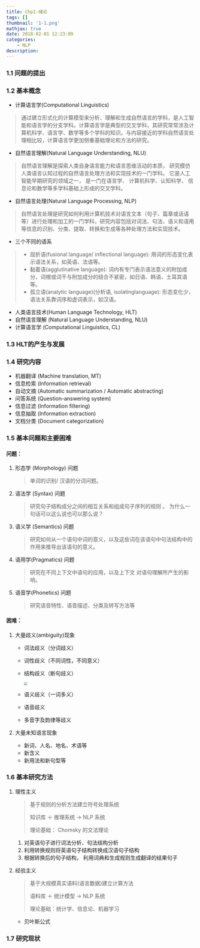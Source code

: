 ```yaml
---
title: Chp1-绪论
tags: []
thumbnail: '1-1.png'
mathjax: true
date: 2018-02-01 12:23:09
categories:
	- NLP
description:
---
```


### 1.1 问题的提出

### 1.2 基本概念

- 计算语言学(Computational Linguistics) 

> 通过建立形式化的计算模型来分析、理解和生成自然语言的学科，是人工智能和语言学的分支学科。计算语言学是典型的交叉学科，其研究常常涉及计算机科学、语言学、数学等多个学科的知识。与内容接近的学科自然语言处理相比较，计算语言学更加侧重基础理论和方法的研究。 

- 自然语言理解(Natural Language Understanding, NLU) 

> 自然语言理解是探索人类自身语言能力和语言思维活动的本质， 研究模仿人类语言认知过程的自然语言处理方法和实现技术的一门学科。 它是人工智能早期研究的领域之一， 是一门在语言学、 计算机科学、认知科学、 信息论和数学等多学科基础上形成的交叉学科。 

- 自然语言处理(Natural Language Processing, NLP) 

> 自然语言处理是研究如何利用计算机技术对语言文本（句子、篇章或话语等）进行处理和加工的一门学科，研究内容包括对词法、句法、语义和语用等信息的识别、分类、提取、转换和生成等各种处理方法和实现技术。 

- 三个不同的语系

> - 屈折语(fusional language/ inflectional language): 用词的形态变化表示语法关系，如英语、法语等。
> - 黏着语(agglutinative language): 词内有专门表示语法意义的附加成分，词根或词干与附加成分的结合不紧密，如日语、韩语、土耳其语等。
> - 孤立语(analytic language)(分析语, isolatinglanguage): 形态变化少，语法关系靠词序和虚词表示，如汉语。 

- 人类语言技术(Human Language Technology, HLT)
- 自然语言理解 (Natural Language Understanding, NLU) 
- 计算语言学 (Computational Linguistics, CL) 

### 1.3 HLT的产生与发展

### 1.4 研究内容

- 机器翻译 (Machine translation, MT) 
- 信息检索 (Information retrieval) 
- 自动文摘 (Automatic summarization / Automatic abstracting) 
- 问答系统 (Question-answering system)
- 信息过滤 (Information filtering)
- 信息抽取 (Information extraction)
- 文档分类 (Document categorization)

### 1.5 基本问题和主要困难

#### 问题：

1. 形态学 (Morphology) 问题

   > 单词的识别/ 汉语的分词问题。 


2. 语法学 (Syntax) 问题 

   > 研究句子结构成分之间的相互关系和组成句子序列的规则 。
   > 为什么一句话可以这么说也可以那么说？ 

3. 语义学 (Semantics) 问题 

   > 研究如何从一个语句中词的意义，以及这些词在该语句中句法结构中的作用来推导出该语句的意义。 

4. 语用学(Pragmatics) 问题 

   > 研究在不同上下文中语句的应用，以及上下文
   > 对语句理解所产生的影响。 

5. 语音学(Phonetics) 问题 

   > 研究语音特性、语音描述、分类及转写方法等 

#### 困难：

1. 大量歧义(ambiguity)现象 

   - 词法歧义（分词歧义）

   - 词性歧义（不同词性，不同意义）

   - 结构歧义（断句歧义）

     <img src="https://cdn.jsdelivr.net/gh/xmzzyo/Blog@master/source/_posts/https://cdn.jsdelivr.net/gh/xmzzyo/Blog@master/source/_posts/https://cdn.jsdelivr.net/gh/xmzzyo/Blog@master/source/_posts/NLP-Chp1-绪论/20190114112451.png" style="zoom:50%;" />

   - 语义歧义（一词多义）

   - 语音歧义 

   - 多音字及韵律等歧义 

2. 大量未知语言现象 

   - 新词、人名、地名、术语等 
   - 新含义 
   - 新用法和新句型等 

### 1.6 基本研究方法

1. 理性主义 

   > 基于规则的分析方法建立符号处理系统 
   >
   > 知识库 ＋ 推理系统 -> NLP 系统 
   >
   > 理论基础： Chomsky 的文法理论 

   1. 对英语句子进行词法分析、句法结构分析
   2. 利用转换规则将英语句子结构转换成汉语句子结构
   3. 根据转换后的句子结构， 利用词典和生成规则生成翻译的结果句子

2. 经验主义 

   > 基于大规模真实语料(语言数据)建立计算方法 
   >
   > 语料库 ＋ 统计模型 -> NLP 系统 
   >
   > 理论基础：统计学、信息论、机器学习 

   - 贝叶斯公式

### 1.7 研究现状

